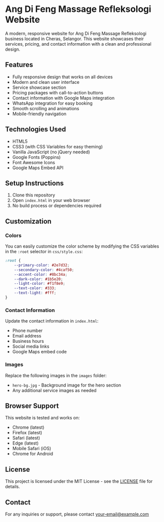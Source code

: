 # Ang Di Feng Massage Refleksologi Website

A modern, responsive website for Ang Di Feng Massage Refleksologi business located in Cheras, Selangor. This website showcases their services, pricing, and contact information with a clean and professional design.

## Features

- Fully responsive design that works on all devices
- Modern and clean user interface
- Service showcase section
- Pricing packages with call-to-action buttons
- Contact information with Google Maps integration
- WhatsApp integration for easy booking
- Smooth scrolling and animations
- Mobile-friendly navigation

## Technologies Used

- HTML5
- CSS3 (with CSS Variables for easy theming)
- Vanilla JavaScript (no jQuery needed)
- Google Fonts (Poppins)
- Font Awesome Icons
- Google Maps Embed API

## Setup Instructions

1. Clone this repository
2. Open `index.html` in your web browser
3. No build process or dependencies required

## Customization

### Colors
You can easily customize the color scheme by modifying the CSS variables in the `:root` selector in `css/style.css`:

```css
:root {
    --primary-color: #2e7d32;
    --secondary-color: #4caf50;
    --accent-color: #8bc34a;
    --dark-color: #1b5e20;
    --light-color: #f1f8e9;
    --text-color: #333;
    --text-light: #fff;
}
```

### Contact Information
Update the contact information in `index.html`:
- Phone number
- Email address
- Business hours
- Social media links
- Google Maps embed code

### Images
Replace the following images in the `images` folder:
- `hero-bg.jpg` - Background image for the hero section
- Any additional service images as needed

## Browser Support

This website is tested and works on:
- Chrome (latest)
- Firefox (latest)
- Safari (latest)
- Edge (latest)
- Mobile Safari (iOS)
- Chrome for Android

## License

This project is licensed under the MIT License - see the [LICENSE](LICENSE) file for details.

## Contact

For any inquiries or support, please contact [your-email@example.com](mailto:your-email@example.com)
